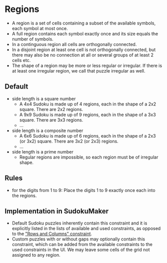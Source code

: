 # Regions
* A region is a set of cells containing a subset of the available symbols, each symbol at most once.
* A full region contains each symbol exactly once and its size equals the number of symbols.
* In a continguous region all cells are orthogonally connected.
* In a disjoint region at least one cell is not orthogonally connected, but there may also be no connection at all or several groups of at least 2 cells etc.
* The shape of a region may be more or less regular or irregular. If there is at least one irregular region, we call that puzzle irregular as well.

## Default
* side length is a square number
  * A 4x4 Sudoku is made up of 4 regions, each in the shape of a 2x2 square. There are 2x2 regions.
  * A 9x9 Sudoku is made up of 9 regions, each in the shape of a 3x3 square. There are 3x3 regions.
  * ...
* side length is a composite number
  * A 6x6 Sudoku is made up of 6 regions, each in the shape of a 2x3 (or 3x2) square. There are 3x2 (or 2x3) regions.
  * ...
* side length is a prime number
  * Regular regions are impossible, so each region must be of irregular shape.

## Rules
* for the digits from 1 to 9: Place the digits 1 to 9 exactly once each into the regions.

## Implementation in SudokuMaker
* Default Sudoku puzzles inherently contain this constraint and it is explicitly listed in the lists of available and used constraints, as opposed to the ["Rows and Columns" constraint](/constraints/rows-columns/README.md).
* Custom puzzles with or without gaps may optionally contain this constraint, which can be added from the available constraints to the used constraints in the UI.
  We may leave some cells of the grid not assigned to any region.
